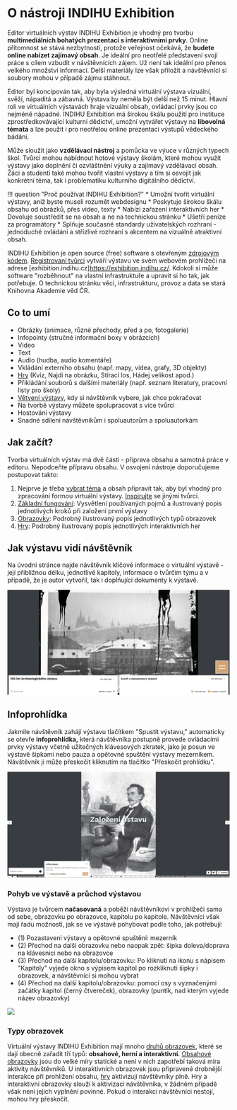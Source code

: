 <!-- TODO promovideo -->

# O nástroji INDIHU Exhibition

Editor virtuálních výstav INDIHU Exhibition je vhodný pro tvorbu **multimediálních bohatých prezentací s interaktivními prvky**. Online přítomnost se stává nezbytností, protože veřejnost očekává, že **budete online nabízet zajímavý obsah**. Je ideální pro neotřelé představení svojí práce s cílem vzbudit v návštěvnících zájem. Už není tak ideální pro přenos velkého množství informací. Delší materiály lze však přiložit a návštěvníci si soubory mohou v případě zájmu stáhnout. 

Editor byl koncipován tak, aby byla výsledná virtuální výstava vizuální, svěží, nápaditá a zábavná. Výstava by neměla být delší než 15 minut. Hlavní roli ve virtuálních výstavách hraje vizuální obsah, ovládací prvky jsou co nejméně nápadné. INDIHU Exhibition má širokou škálu použití pro instituce zprostředkovávající kulturní dědictví, umožní vytvářet výstavy na **libovolná témata** a lze použít i pro neotřelou online prezentaci výstupů vědeckého bádání. 

Může sloužit jako **vzdělávací nástroj** a pomůcka ve výuce v různých typech škol. Tvůrci mohou nabídnout hotové výstavy školám, které mohou využít výstavy jako doplnění či ozvláštnění výuky a zajímavý vzdělávací obsah. Žáci a studenti také mohou tvořit vlastní výstavy a tím si osvojit jak konkrétní téma, tak i problematiku kulturního digitálního dědictví. 

!!! question "Proč používat INDIHU Exhibition?"
    * Umožní tvořit virtuální výstavy, aniž byste museli rozumět webdesignu
    * Poskytuje širokou škálu obsahu od obrázků, přes video, texty 
    * Nabízí zařazení interaktivních her
    * Dovoluje soustředit se na obsah a ne na technickou stránku
    * Ušetří peníze za programátory
    * Splňuje současné standardy uživatelských rozhraní - jednoduché ovládání a střízlivé rozhraní s akcentem na vizuálně atraktivní obsah. 

INDIHU Exhibition je open source (free) software s otevřeným [zdrojovým kódem](<https://github.com/LIBCAS/INDIHU>). [Registrovaní tvůrci](zaklady.md#zrizeni-uctu) vytváří výstavu ve svém webovém prohlížeči na adrese [exhibition.indihu.cz]<https://exhibition.indihu.cz/>. Kdokoli si může software "rozběhnout" na vlastní infrastruktuře a upravit si ho tak, jak potřebuje. O technickou stránku věci, infrastrukturu, provoz a data se stará Knihovna Akademie věd ČR. 

## Co to umí 

- Obrázky (animace, různé přechody, před a po, fotogalerie)
- Infopointy (stručné informační boxy v obrázcích)
- Video
- Text 
- Audio (hudba, audio komentáře)
- Vkládání externího obsahu (např. mapy, videa, grafy, 3D objekty) 
- [Hry](hry.md) (Kvíz, Najdi na obrázku, Stírací los, Hádej velikost apod.)
- Přikládání souborů s dalšími materiály (např. seznam literatury, pracovní listy pro školy)
- [Větvení výstavy](obrazovky.md#rozcestnik), kdy si návštěvník vybere, jak chce pokračovat
- Na tvorbě výstavy můžete spolupracovat s více tvůrci
- Hostování výstavy
- Snadné sdílení návštěvníkům i spoluautorům a spoluautorkám
<!-- - Responzivní design (základní prvky výstavy jsou vhodné i pro mobilní zařízení) -->

## Jak začít?

Tvorba virtuálních výstav má dvě části - příprava obsahu a samotná práce v editoru. Nepodceňte přípravu obsahu. V osvojení nástroje doporučujeme postupovat takto: 

1. Nejprve je třeba [vybrat téma](uspesna-vystava.md) a obsah připravit tak, aby byl vhodný pro zpracování formou virtuální výstavy. [Inspirujte](inspirace.md) se jinými tvůrci. 
2. [Základní fungování](zaklady.md): Vysvětlení používaných pojmů a ilustrovaný popis jednotlivých kroků při založení první výstavy
3. [Obrazovky](obrazovky.md): Podrobný ilustrovaný popis jednotlivých typů obrazovek
4. [Hry](hry.md): Podrobný ilustrovaný popis jednotlivých interaktivních her

## Jak výstavu vidí návštěvník

Na úvodní stránce najde návštěvník klíčové informace o virtuální výstavě - její přibližnou délku, jednotlivé kapitoly, informace o tvůrčím týmu a v případě, že je autor vytvořil, tak i doplňující dokumenty k výstavě.

![](img/start-vystavy-new.png)

## Infoprohlídka

Jakmile návštěvník zahájí výstavu tlačítkem "Spustit výstavu," automaticky se otevře **infoprohlídka,** která návštěvníka postupně provede ovládacími prvky výstavy včetně užitečných klávesových zkratek, jako je posun ve výstavě šipkami nebo pauza a opětovné spuštění výstavy mezerníkem. Návštěvník ji může přeskočit kliknutím na tlačítko "Přeskočit prohlídku".

![](img/infoprohlídka.png)

### Pohyb ve výstavě a průchod výstavou

Výstava je tvůrcem **načasovaná** a poběží návštěvníkovi v prohlížeči sama od sebe, obrazovku po obrazovce, kapitolu po kapitole. Návštěvníci však mají řadu možností, jak se ve výstavě pohybovat podle toho, jak potřebují: 

- (1) Pozastavení výstavy a opětovné spuštění: mezerník
- (2) Přechod na další obrazovku nebo naopak zpět: šipka doleva/doprava na klávesnici nebo na obrazovce 
- (3) Přechod na další kapitolu/obrazovku: Po kliknutí na ikonu s nápisem "Kapitoly" vyjede okno s výpisem kapitol po rozkliknutí šipky i obrazovek, a návštěvníci si mohou vybrat
- (4) Přechod na další kapitolu/obrazovku: pomocí osy s vyznačenými začátky kapitol (černý čtvereček), obrazovky (puntík, nad kterým vyjede název obrazovky)

![](img/pruchod-prvky.png)

### Typy obrazovek

Virtuální výstavy INDIHU Exhibition mají mnoho [druhů obrazovek](obrazovky.md), které se dají obecně zařadit tří typů: **obsahové, herní a interaktivní.**  [Obsahové obrazovky](obrazovky.md#obsahove-obrazovky) jsou do velké míry statické a není v nich zapotřebí taková míra aktivity návštěvníků. U interaktivních obrazovek jsou připravené drobnější interakce při prohlížení obsahu, [hry](hry.md) aktivizují návštěvníky plně. Hry a interaktivní obrazovky slouží k aktivizaci návštěvníka, v žádném případě však není jejich vyplnění povinné. Pokud o interakci návštěvníci nestojí, mohou hry přeskočit.
